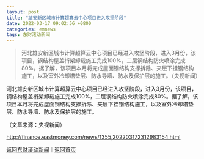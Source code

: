 ```yaml
---
layout: post
title: "雄安新区城市计算超算云中心项目进入攻坚阶段"
date: 2022-03-17 09:02:56 +0800
categories: emnews
tags: 东财滚动新闻
---
```

> 河北雄安新区城市计算超算云中心项目已经进入攻坚阶段，进入3月份，该项目，钢结构屋盖桁架卸载施工完成100%，二层钢结构防火喷涂完成80%。据了解，该项目本月将完成屋面钢结构支撑拆除、夹层下挂钢结构施工，以及室外冷却塔垫层、防水导墙、防水及保护层的施工。（央视新闻）

<p>河北雄安新区城市计算超算云中心项目已经进入攻坚阶段，进入3月份，该项目，钢结构屋盖桁架卸载施工完成100%，二层钢结构防火喷涂完成80%。据了解，该项目本月将完成屋面钢结构支撑拆除、夹层下挂钢结构施工，以及室外冷却塔垫层、防水导墙、防水及保护层的施工。</p><p class="em_media">（文章来源：央视新闻）</p>

<http://finance.eastmoney.com/news/1355,202203172312983154.html>

[返回东财滚动新闻](//finews.withounder.com/emnews/)｜[返回首页](//finews.withounder.com/)
